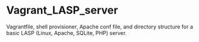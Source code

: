 # Vagrant_LASP_server
Vagrantfile, shell provisioner, Apache conf file, and directory structure for a basic LASP (Linux, Apache, SQLite, PHP) server.
